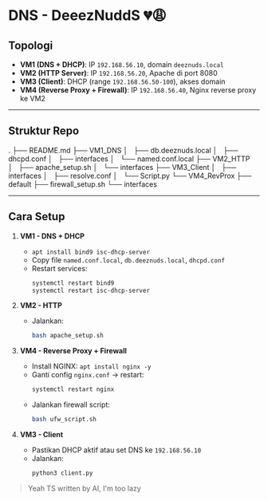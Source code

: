 # DNS - DeeezNuddS 💔😩

## Topologi
- **VM1 (DNS + DHCP)**: IP `192.168.56.10`, domain `deeznuds.local`
- **VM2 (HTTP Server)**: IP `192.168.56.20`, Apache di port 8080
- **VM3 (Client)**: DHCP (range `192.168.56.50-100`), akses domain
- **VM4 (Reverse Proxy + Firewall)**: IP `192.168.56.40`, Nginx reverse proxy ke VM2

---

## Struktur Repo
.
├── README.md
├── VM1_DNS
│   ├── db.deeznuds.local
│   ├── dhcpd.conf
│   ├── interfaces
│   └── named.conf.local
├── VM2_HTTP
│   ├── apache_setup.sh
│   └── interfaces
├── VM3_Client
│   ├── interfaces
│   ├── resolve.conf
│   └── Script.py
└── VM4_RevProx
    ├── default
    ├── firewall_setup.sh
    └── interfaces

---

## Cara Setup
1. **VM1 - DNS + DHCP**
   - `apt install bind9 isc-dhcp-server`
   - Copy file `named.conf.local`, `db.deeznuds.local`, `dhcpd.conf`
   - Restart services:
     ```bash
     systemctl restart bind9
     systemctl restart isc-dhcp-server
     ```

2. **VM2 - HTTP**
   - Jalankan:
     ```bash
     bash apache_setup.sh
     ```

3. **VM4 - Reverse Proxy + Firewall**
   - Install NGINX: `apt install nginx -y`
   - Ganti config `nginx.conf` → restart:
     ```bash
     systemctl restart nginx
     ```
   - Jalankan firewall script:
     ```bash
     bash ufw_script.sh
     ```

4. **VM3 - Client**
   - Pastikan DHCP aktif atau set DNS ke `192.168.56.10`
   - Jalankan:
     ```bash
     python3 client.py
     ```

> Yeah TS written by AI, I'm too lazy 
